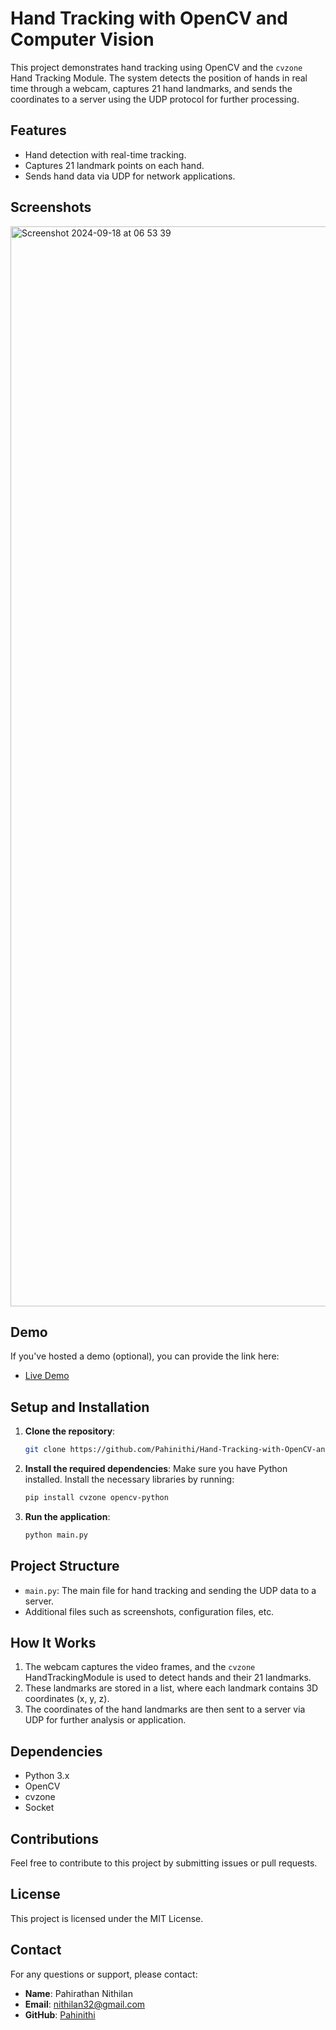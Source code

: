 # Hand Tracking with OpenCV and Computer Vision

This project demonstrates hand tracking using OpenCV and the `cvzone` Hand Tracking Module. The system detects the position of hands in real time through a webcam, captures 21 hand landmarks, and sends the coordinates to a server using the UDP protocol for further processing.

## Features

- Hand detection with real-time tracking.
- Captures 21 landmark points on each hand.
- Sends hand data via UDP for network applications.

## Screenshots

<img width="1728" alt="Screenshot 2024-09-18 at 06 53 39" src="https://github.com/user-attachments/assets/b2112900-c7e6-453a-b2fd-c5dab1636759">


## Demo

If you've hosted a demo (optional), you can provide the link here:

- [Live Demo](https://drive.google.com/file/d/1lsiiDDB_llLfD5ZNrZKDH6EZli020Mrj/view?usp=sharing)

## Setup and Installation

1. **Clone the repository**:
    ```bash
    git clone https://github.com/Pahinithi/Hand-Tracking-with-OpenCV-and-Computer-Vision
    ```

2. **Install the required dependencies**:
    Make sure you have Python installed. Install the necessary libraries by running:
    ```bash
    pip install cvzone opencv-python
    ```

3. **Run the application**:
    ```bash
    python main.py
    ```

## Project Structure

- `main.py`: The main file for hand tracking and sending the UDP data to a server.
- Additional files such as screenshots, configuration files, etc.

## How It Works

1. The webcam captures the video frames, and the `cvzone` HandTrackingModule is used to detect hands and their 21 landmarks.
2. These landmarks are stored in a list, where each landmark contains 3D coordinates (x, y, z).
3. The coordinates of the hand landmarks are then sent to a server via UDP for further analysis or application.

## Dependencies

- Python 3.x
- OpenCV
- cvzone
- Socket



## Contributions

Feel free to contribute to this project by submitting issues or pull requests.

## License

This project is licensed under the MIT License.


## Contact

For any questions or support, please contact:

- **Name**: Pahirathan Nithilan
- **Email**: [nithilan32@gmail.com](mailto:nithilan32@gmail.com)
- **GitHub**: [Pahinithi](https://github.com/Pahinithi)

